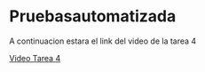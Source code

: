 # Pruebasautomatizada

A continuacion estara el link del video de la tarea 4

[Video Tarea 4](https://drive.google.com/file/d/1fnW2-OY0fXoollk0yerQeMRtbwDm0SBC/view?usp=sharing)

 
